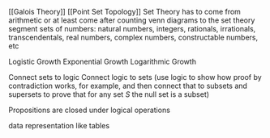 

[[Galois Theory]]
[[Point Set Topology]]
Set Theory has to come from arithmetic or at least come after counting
venn diagrams to the set theory segment
sets of numbers: natural numbers, integers, rationals, irrationals, transcendentals, real numbers, complex numbers, constructable numbers, etc

Logistic Growth
Exponential Growth
Logarithmic Growth

Connect sets to logic
Connect logic to sets (use logic to show how proof by contradiction works, for example, and then connect that to subsets and supersets to prove that for any set $S$ the null set is a subset)

Propositions are closed under logical operations

data representation like tables